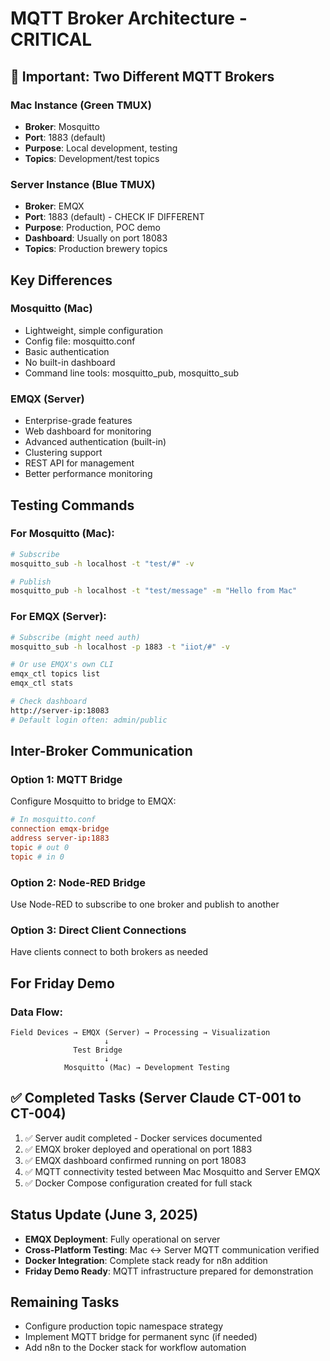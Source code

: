 # MQTT Broker Architecture - CRITICAL

## 🚨 Important: Two Different MQTT Brokers

### Mac Instance (Green TMUX)
- **Broker**: Mosquitto
- **Port**: 1883 (default)
- **Purpose**: Local development, testing
- **Topics**: Development/test topics

### Server Instance (Blue TMUX)
- **Broker**: EMQX
- **Port**: 1883 (default) - CHECK IF DIFFERENT
- **Purpose**: Production, POC demo
- **Dashboard**: Usually on port 18083
- **Topics**: Production brewery topics

## Key Differences

### Mosquitto (Mac)
- Lightweight, simple configuration
- Config file: mosquitto.conf
- Basic authentication
- No built-in dashboard
- Command line tools: mosquitto_pub, mosquitto_sub

### EMQX (Server)
- Enterprise-grade features
- Web dashboard for monitoring
- Advanced authentication (built-in)
- Clustering support
- REST API for management
- Better performance monitoring

## Testing Commands

### For Mosquitto (Mac):
```bash
# Subscribe
mosquitto_sub -h localhost -t "test/#" -v

# Publish
mosquitto_pub -h localhost -t "test/message" -m "Hello from Mac"
```

### For EMQX (Server):
```bash
# Subscribe (might need auth)
mosquitto_sub -h localhost -p 1883 -t "iiot/#" -v

# Or use EMQX's own CLI
emqx_ctl topics list
emqx_ctl stats

# Check dashboard
http://server-ip:18083
# Default login often: admin/public
```

## Inter-Broker Communication

### Option 1: MQTT Bridge
Configure Mosquitto to bridge to EMQX:
```conf
# In mosquitto.conf
connection emqx-bridge
address server-ip:1883
topic # out 0
topic # in 0
```

### Option 2: Node-RED Bridge
Use Node-RED to subscribe to one broker and publish to another

### Option 3: Direct Client Connections
Have clients connect to both brokers as needed

## For Friday Demo

### Data Flow:
```
Field Devices → EMQX (Server) → Processing → Visualization
                     ↓
              Test Bridge
                     ↓
            Mosquitto (Mac) → Development Testing
```

## ✅ Completed Tasks (Server Claude CT-001 to CT-004)
1. ✅ Server audit completed - Docker services documented
2. ✅ EMQX broker deployed and operational on port 1883
3. ✅ EMQX dashboard confirmed running on port 18083
4. ✅ MQTT connectivity tested between Mac Mosquitto and Server EMQX
5. ✅ Docker Compose configuration created for full stack

## Status Update (June 3, 2025)
- **EMQX Deployment**: Fully operational on server
- **Cross-Platform Testing**: Mac ↔ Server MQTT communication verified  
- **Docker Integration**: Complete stack ready for n8n addition
- **Friday Demo Ready**: MQTT infrastructure prepared for demonstration

## Remaining Tasks
- Configure production topic namespace strategy
- Implement MQTT bridge for permanent sync (if needed)
- Add n8n to the Docker stack for workflow automation